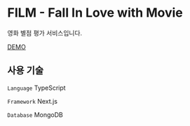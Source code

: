 # FILM - Fall In Love with Movie

영화 별점 평가 서비스입니다.

[DEMO](https://fall-in-love-with-movie.vercel.app/)

## 사용 기술
`Language` TypeScript

`Framework` Next.js

`Database` MongoDB

